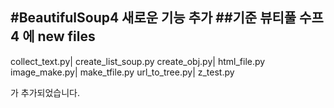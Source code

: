 #BeautifulSoup4 새로운 기능 추가 
##기준 뷰티풀 수프4 에
new files 
------------------------
collect_text.py| create_list_soup.py 
create_obj.py| html_file.py 
image_make.py| make_tfile.py
url_to_tree.py| z_test.py 

가 추가되었습니다. 
